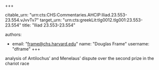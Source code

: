 +++


citable_urn: "urn:cts:CHS:Commentaries.AHCIP:Iliad.23.553-23.554.vJvvTv7"
target_urn: "urn:cts:greekLit:tlg0012.tlg001:23.553-23.554"
title: "Iliad 23.553-23.554"

authors:
- email: "frame@chs.harvard.edu"
  name: "Douglas Frame"
  username: "dframe"
+++

<p>analysis of Antilochus’ and Menelaus’ dispute over the second prize in the chariot race</p>